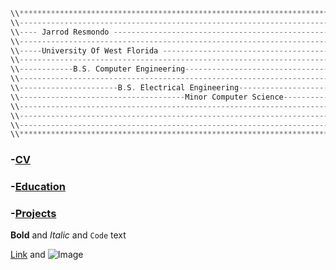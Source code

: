 


```C
\\**************************************************************************
\\-------------------------------------------------------------------------- 
\\---- Jarrod Resmondo -----------------------------------------------------
\\--------------------------------------------------------------------------
\\-----University Of West Florida ------------------------------------------
\\-------------------------------------------------------------------------- 
\\------------B.S. Computer Engineering------------------------------------- 
\\-------------------------------------------------------------------------- 
\\----------------------B.S. Electrical Engineering-------------------------
\\-------------------------------------Minor Computer Science--------------- 
\\-------------------------------------------------------------------------- 
\\-------------------------------------------------------------------------- 
\\-------------------------------------------------------------------------- 
\\**************************************************************************
```







### -[CV](https://sparkesys.github.io/CV)

### -[Education](https://sparkesys.github.io/Education)

### -[Projects](https://SPARKESYS.github.io/Projects)






**Bold** and _Italic_ and `Code` text

[Link](url) and ![Image](src)
